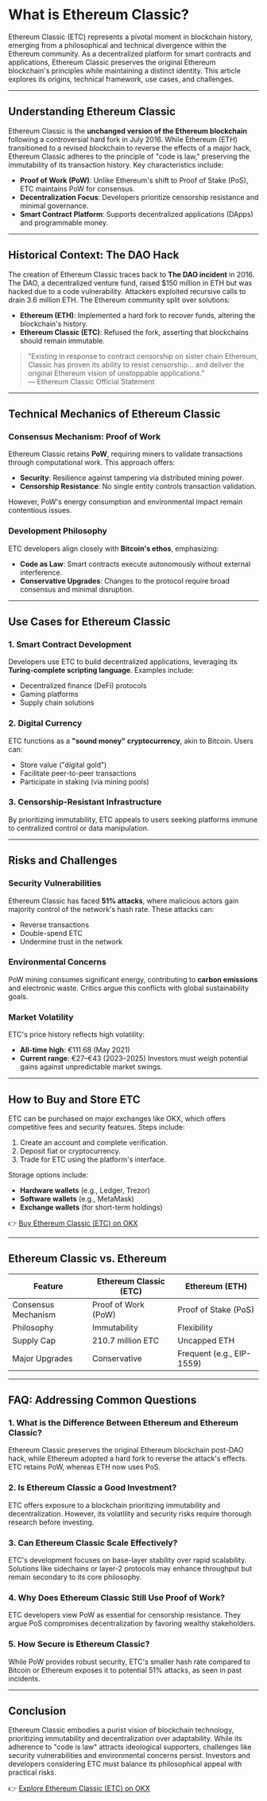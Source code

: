 # What is Ethereum Classic?

Ethereum Classic (ETC) represents a pivotal moment in blockchain history, emerging from a philosophical and technical divergence within the Ethereum community. As a decentralized platform for smart contracts and applications, Ethereum Classic preserves the original Ethereum blockchain's principles while maintaining a distinct identity. This article explores its origins, technical framework, use cases, and challenges.

---

## Understanding Ethereum Classic

Ethereum Classic is the **unchanged version of the Ethereum blockchain** following a controversial hard fork in July 2016. While Ethereum (ETH) transitioned to a revised blockchain to reverse the effects of a major hack, Ethereum Classic adheres to the principle of "code is law," preserving the immutability of its transaction history. Key characteristics include:

- **Proof of Work (PoW)**: Unlike Ethereum's shift to Proof of Stake (PoS), ETC maintains PoW for consensus.
- **Decentralization Focus**: Developers prioritize censorship resistance and minimal governance.
- **Smart Contract Platform**: Supports decentralized applications (DApps) and programmable money.

---

## Historical Context: The DAO Hack

The creation of Ethereum Classic traces back to **The DAO incident** in 2016. The DAO, a decentralized venture fund, raised $150 million in ETH but was hacked due to a code vulnerability. Attackers exploited recursive calls to drain 3.6 million ETH. The Ethereum community split over solutions:

- **Ethereum (ETH)**: Implemented a hard fork to recover funds, altering the blockchain's history.
- **Ethereum Classic (ETC)**: Refused the fork, asserting that blockchains should remain immutable.

> "Existing in response to contract censorship on sister chain Ethereum, Classic has proven its ability to resist censorship... and deliver the original Ethereum vision of unstoppable applications."  
> — Ethereum Classic Official Statement

---

## Technical Mechanics of Ethereum Classic

### Consensus Mechanism: Proof of Work

Ethereum Classic retains **PoW**, requiring miners to validate transactions through computational work. This approach offers:

- **Security**: Resilience against tampering via distributed mining power.
- **Censorship Resistance**: No single entity controls transaction validation.

However, PoW's energy consumption and environmental impact remain contentious issues.

### Development Philosophy

ETC developers align closely with **Bitcoin's ethos**, emphasizing:

- **Code as Law**: Smart contracts execute autonomously without external interference.
- **Conservative Upgrades**: Changes to the protocol require broad consensus and minimal disruption.

---

## Use Cases for Ethereum Classic

### 1. **Smart Contract Development**
Developers use ETC to build decentralized applications, leveraging its **Turing-complete scripting language**. Examples include:
- Decentralized finance (DeFi) protocols
- Gaming platforms
- Supply chain solutions

### 2. **Digital Currency**
ETC functions as a **"sound money" cryptocurrency**, akin to Bitcoin. Users can:
- Store value ("digital gold")
- Facilitate peer-to-peer transactions
- Participate in staking (via mining pools)

### 3. **Censorship-Resistant Infrastructure**
By prioritizing immutability, ETC appeals to users seeking platforms immune to centralized control or data manipulation.

---

## Risks and Challenges

### Security Vulnerabilities
Ethereum Classic has faced **51% attacks**, where malicious actors gain majority control of the network's hash rate. These attacks can:
- Reverse transactions
- Double-spend ETC
- Undermine trust in the network

### Environmental Concerns
PoW mining consumes significant energy, contributing to **carbon emissions** and electronic waste. Critics argue this conflicts with global sustainability goals.

### Market Volatility
ETC's price history reflects high volatility:
- **All-time high**: €111.68 (May 2021)
- **Current range**: €27–€43 (2023–2025)
Investors must weigh potential gains against unpredictable market swings.

---

## How to Buy and Store ETC

ETC can be purchased on major exchanges like OKX, which offers competitive fees and security features. Steps include:
1. Create an account and complete verification.
2. Deposit fiat or cryptocurrency.
3. Trade for ETC using the platform's interface.

Storage options include:
- **Hardware wallets** (e.g., Ledger, Trezor)
- **Software wallets** (e.g., MetaMask)
- **Exchange wallets** (for short-term holdings)

👉 [Buy Ethereum Classic (ETC) on OKX](https://bit.ly/okx-bonus)

---

## Ethereum Classic vs. Ethereum

| Feature                | Ethereum Classic (ETC) | Ethereum (ETH)          |
|-----------------------|------------------------|-------------------------|
| Consensus Mechanism    | Proof of Work (PoW)    | Proof of Stake (PoS)    |
| Philosophy             | Immutability           | Flexibility             |
| Supply Cap             | 210.7 million ETC      | Uncapped ETH            |
| Major Upgrades         | Conservative             | Frequent (e.g., EIP-1559) |

---

## FAQ: Addressing Common Questions

### **1. What is the Difference Between Ethereum and Ethereum Classic?**
Ethereum Classic preserves the original Ethereum blockchain post-DAO hack, while Ethereum adopted a hard fork to reverse the attack's effects. ETC retains PoW, whereas ETH now uses PoS.

### **2. Is Ethereum Classic a Good Investment?**
ETC offers exposure to a blockchain prioritizing immutability and decentralization. However, its volatility and security risks require thorough research before investing.

### **3. Can Ethereum Classic Scale Effectively?**
ETC's development focuses on base-layer stability over rapid scalability. Solutions like sidechains or layer-2 protocols may enhance throughput but remain secondary to its core philosophy.

### **4. Why Does Ethereum Classic Still Use Proof of Work?**
ETC developers view PoW as essential for censorship resistance. They argue PoS compromises decentralization by favoring wealthy stakeholders.

### **5. How Secure is Ethereum Classic?**
While PoW provides robust security, ETC's smaller hash rate compared to Bitcoin or Ethereum exposes it to potential 51% attacks, as seen in past incidents.

---

## Conclusion

Ethereum Classic embodies a purist vision of blockchain technology, prioritizing immutability and decentralization over adaptability. While its adherence to "code is law" attracts ideological supporters, challenges like security vulnerabilities and environmental concerns persist. Investors and developers considering ETC must balance its philosophical appeal with practical risks.

👉 [Explore Ethereum Classic (ETC) on OKX](https://bit.ly/okx-bonus)